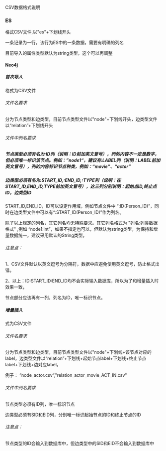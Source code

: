 CSV数据格式说明



### ES

格式CSV文件,以"es"+下划线开头

一条记录为一行，该行为ES中的一条数据，需要有明确的列名

目前导入的属性类型默认为string类型，这个可以再调整

#### Neo4j

##### 首次导入

格式为CSV文件

###### 文件名要求

分为节点类型和边类型，目前节点类型文件以"node"+下划线开头，边类型文件以“relation”+下划线开头

###### 文件中列名要求

##### 节点类型必须有名为:ID列（说明：ID前加英文冒号），列的内容不一定是数字，但必须唯一标识该节点。例如：”node1“，建议有:LABEL列（说明：LABEL前加英文冒号），列的内容标识节点种类，例如：“movie”、“actor”

##### 边类型必须有名为:START_ID,:END_ID,:TYPE列（说明：在START_ID,END_ID,TYPE前加英文冒号），这三列分别说明：起始点ID,终止点ID，边类型ID

START_ID,END_ID，ID可以设定作用域，例如节点文件中 “:ID(Person_ID)”，同时在边类型文件中可以有“:START_ID(Person_ID)”作为列名。

除了以上规定的列名，其它列名均无特殊要求。其它列名格式为 "列名:列类数据格式" ,例如 “node1:int”，如果不指定也可以，但默认为string类型，为保持和增量数据统一，建议采用默认的String类型。

###### 注意点：

1、CSV文件默认以英文逗号为分隔符，数据中应避免使用英文逗号，防止格式出错。

2、以上：ID\:START_ID\:END_ID均不会实际输入数据库，所以为了和增量插入时效果一致，

节点部分应该再有一列，列名为ID，唯一标识节点。

##### 增量插入

式为CSV文件

###### 文件名要求

分为节点类型和边类型，目前节点类型文件以"node"+下划线+该节点对应的label，边类型文件以“relation”+下划线+起始节点label+下划线+终止节点label+下划线+边对应label。

例子： ”node_actor.csv“,"relation_actor_movie_ACT_IN.csv"

###### 文件中列名要求

节点类型必须有ID列，唯一标识节点

边类型必须有SID和EID列，分别唯一标识起始节点的ID和终止节点的ID

###### 注意点：

节点类型的ID会输入到数据库中，但边类型中的SID和EID不会输入到数据库中

